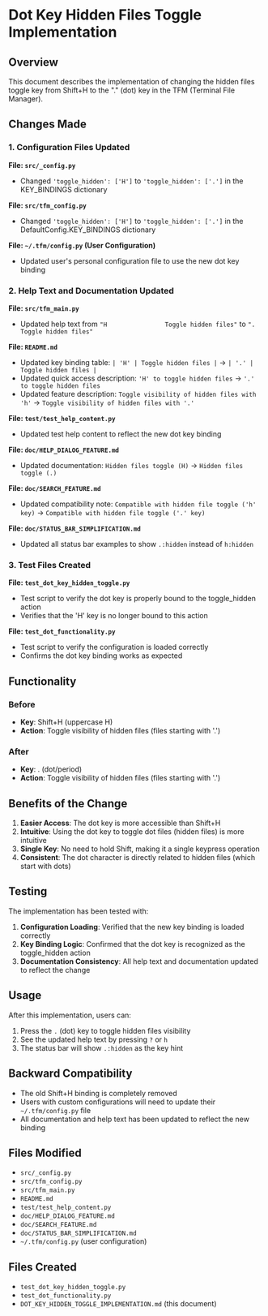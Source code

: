 # Dot Key Hidden Files Toggle Implementation

## Overview

This document describes the implementation of changing the hidden files toggle key from Shift+H to the "." (dot) key in the TFM (Terminal File Manager).

## Changes Made

### 1. Configuration Files Updated

**File: `src/_config.py`**
- Changed `'toggle_hidden': ['H']` to `'toggle_hidden': ['.']` in the KEY_BINDINGS dictionary

**File: `src/tfm_config.py`**
- Changed `'toggle_hidden': ['H']` to `'toggle_hidden': ['.']` in the DefaultConfig.KEY_BINDINGS dictionary

**File: `~/.tfm/config.py` (User Configuration)**
- Updated user's personal configuration file to use the new dot key binding

### 2. Help Text and Documentation Updated

**File: `src/tfm_main.py`**
- Updated help text from `"H                Toggle hidden files"` to `".                Toggle hidden files"`

**File: `README.md`**
- Updated key binding table: `| 'H' | Toggle hidden files |` → `| '.' | Toggle hidden files |`
- Updated quick access description: `'H' to toggle hidden files` → `'.' to toggle hidden files`
- Updated feature description: `Toggle visibility of hidden files with 'h'` → `Toggle visibility of hidden files with '.'`

**File: `test/test_help_content.py`**
- Updated test help content to reflect the new dot key binding

**File: `doc/HELP_DIALOG_FEATURE.md`**
- Updated documentation: `Hidden files toggle (H)` → `Hidden files toggle (.)`

**File: `doc/SEARCH_FEATURE.md`**
- Updated compatibility note: `Compatible with hidden file toggle ('h' key)` → `Compatible with hidden file toggle ('.' key)`

**File: `doc/STATUS_BAR_SIMPLIFICATION.md`**
- Updated all status bar examples to show `.:hidden` instead of `h:hidden`

### 3. Test Files Created

**File: `test_dot_key_hidden_toggle.py`**
- Test script to verify the dot key is properly bound to the toggle_hidden action
- Verifies that the 'H' key is no longer bound to this action

**File: `test_dot_functionality.py`**
- Test script to verify the configuration is loaded correctly
- Confirms the dot key binding works as expected

## Functionality

### Before
- **Key**: Shift+H (uppercase H)
- **Action**: Toggle visibility of hidden files (files starting with '.')

### After
- **Key**: . (dot/period)
- **Action**: Toggle visibility of hidden files (files starting with '.')

## Benefits of the Change

1. **Easier Access**: The dot key is more accessible than Shift+H
2. **Intuitive**: Using the dot key to toggle dot files (hidden files) is more intuitive
3. **Single Key**: No need to hold Shift, making it a single keypress operation
4. **Consistent**: The dot character is directly related to hidden files (which start with dots)

## Testing

The implementation has been tested with:

1. **Configuration Loading**: Verified that the new key binding is loaded correctly
2. **Key Binding Logic**: Confirmed that the dot key is recognized as the toggle_hidden action
3. **Documentation Consistency**: All help text and documentation updated to reflect the change

## Usage

After this implementation, users can:

1. Press the `.` (dot) key to toggle hidden files visibility
2. See the updated help text by pressing `?` or `h`
3. The status bar will show `.:hidden` as the key hint

## Backward Compatibility

- The old Shift+H binding is completely removed
- Users with custom configurations will need to update their `~/.tfm/config.py` file
- All documentation and help text has been updated to reflect the new binding

## Files Modified

- `src/_config.py`
- `src/tfm_config.py`
- `src/tfm_main.py`
- `README.md`
- `test/test_help_content.py`
- `doc/HELP_DIALOG_FEATURE.md`
- `doc/SEARCH_FEATURE.md`
- `doc/STATUS_BAR_SIMPLIFICATION.md`
- `~/.tfm/config.py` (user configuration)

## Files Created

- `test_dot_key_hidden_toggle.py`
- `test_dot_functionality.py`
- `DOT_KEY_HIDDEN_TOGGLE_IMPLEMENTATION.md` (this document)